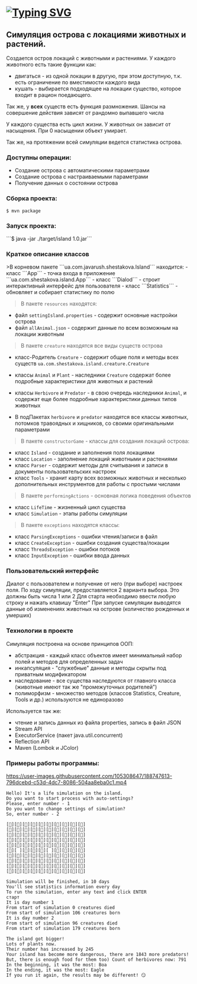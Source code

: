 # [![Typing SVG](https://readme-typing-svg.herokuapp.com?font=Fira+Code&size=27&pause=1000&width=435&lines=Island)](https://git.io/typing-svg)
<h2><a>Симуляция острова с локациями животных и растений.</a></h2>

Создается остров локаций с животными и растениями. 
У каждого животного есть такие функции как: 
- двигаться - из одной локации в другую, при этом доступную, т.к. есть ограничение по вместимости каждого вида
- кушать - выбирается подходящее на локации существо, которое входит в рацион поедающего.

Так же, у **всех** существ есть функция размножения. 
Шансы на совершение действия зависят от рандомно выпавшего числа

У каждого существа есть цикл жизни. У животных он зависит от насыщения. При 0 насыщении объект умирает.

Так же, на протяжении всей симуляции ведется статистика острова.

<h3><a>Доступны операции:</a></h3>

* Создание острова с автоматическими параметрами
* Создание острова с настраиваемыми параметрами
* Получение данных о состоянии острова

<h3><a>Сборка проекта: </a></h3>

```$ mvn package```
<h3 ><a>Запуск проекта:</a></h3>
```$ java -jar ./target/island 1.0.jar```

<h3 ><a>Краткое описание классов</a></h3>
>В корневом пакете ```ua.com.javarush.shestakova.Island``` находится:
- класс ```App``` - точка входа в приложение ```ua.com.shestakova.island.App```
- класс ```Dialod``` - строит интерактивный интерфейс для пользователя
- класс ```Statistics``` - обновляет и собирает статистику по полю

>В пакете ```resources``` находятся:
- файл ```settingIsland.properties``` - содержит основные настройки острова
- файл ```allAnimal.json``` - содержит данные по всем возможным на локации животным

>В пакете ```creature``` находятся все виды существ острова
- класс-Родитель ```Creature``` - содержит общие поля и методы всех существ
```ua.com.shestakova.island.creature.Creature```
- классы ```Animal``` и ```Plant``` - наследники ```Creature``` содержат более 
подробные характеристики для животных и растений
- классы ```Herbivore``` и ```Predator``` - в свою очередь наследники ```Animal```,
и содержат еще более подробные характеристики данных типов животных

- В подПакетах ```herbivore``` и ```predator```
находятся все классы животных, потомков травоядных и хищников, со своими оригинальными 
параметрами

>В пакете ```constructorGame``` - классы для создания локаций острова:
- класс ```Island``` - создание и заполнения поля локациями
- класс ```Location``` - заполнение локаций животными и растениями
- класс ```Parser``` - содержит методы для считывания и записи в документы пользовательских настроек
- класс ```Tools``` - хранит карту всех возможных животных и несколько дополнительных 
инструментов для работы с простыми числами

>В пакете ```performingActions``` - основная логика поведения объектов
- класс ```LifeTime``` - жизненный цикл существа
- класс ```Simulation``` - этапы работы симуляции
>В пакете ```exceptions``` находятся классы:
- класс ```ParsingExceptions``` - ошибки чтения/записи в файл
- класс ```CreateException``` - ошибки создания существа/локации
- класс ```ThreadsException``` - ошибки потоков
- класс ```InputException``` - ошибки ввода данных
<h3><a>Пользовательский интерфейс</a></h3>
  Диалог с пользователем и получение от него (при выборе) настроек поля.
  По ходу симуляции, предоставляется 2 варианта выбора. Это должны быть числа 1 или 2
Для старта необходимо ввести любую строку и нажать клавишу "Enter"
При запуске симуляции выводятся данные об изменениях животных на острове (количество рожденных и умерших)

<h3><a>Технологии в проекте</a></h3>

Симуляция построена на основе принципов ООП:
- абстракция - каждый класс объектов имеет минимальный набор полей и методов для определенных задач
- инкапсуляция - "служебные" данные и методы скрыты под приватным модификатором
- наследование - все существа наследуются от главного класса (животные имеют так же "промежуточных родителей")
- полиморфизм - множество методов (классов Statistics, Creature, Tools и др.) используются не единоразово

Используется так же: 
- чтение и запись данных из файла properties, запись в файл JSON
- Stream API
- ExecutorService (пакет java.util.concurrent)
- Reflection API
- Maven (Lombok и JColor)

### Примеры работы программы:

https://user-images.githubusercontent.com/105308647/188747613-796dcebd-c53d-4dc7-8086-504aa8eba0c1.mp4

```
Hello) It's a life simulation on the island.  
Do you want to start process with auto-settings? 
Please, enter number - 1 
Do you want to change settings of simulation? 
So, enter number - 2 
```
```
[🐃][🦌][🐛][🐛][🐗][🐺][🦌][🦅][🦌][🦊]
[🦊][🐗][🐛][🐃][🐍][🐑][🐃][🦌][🦊][🐻]
[🐑][🌱][🦅][🦅][🦆][🦊][🐍][🌱][🦆][🐑]
[🦅][🐇][🌱][🐍][🐁][🐎][🐍][🐎][🐁][🐍]
[🐗][🐃][🐇][🦅][🐗][🐺][🐇][🌱][🦅][🦊]
[🦆][ ][🐺][🐗][🦅][ ][🐇][🐻][🐑][🦌]
[🐃][🐺][🦊][🐃][🐁][🐺][🦆][🐍][🐛][🐑]
[🐗][🐐][🐺][🦅][🦊][🐐][🐎][🦌][🦌][🐺]
[🐛][🐃][🌱][🦅][🐍][🐍][🦌][🐇][🦆][🦅]
[🐁][🐺][🐁][🐃][🌱][🐁][🦌][🐻][🦆][🦅]
```
```
Simulation will be finished, in 10 days
You'll see statistics information every day
To run the simulation, enter any text and click ENTER
старт
It is day number 1
From start of simulation 0 creatures died
From start of simulation 106 creatures born
It is day number 2
From start of simulation 96 creatures died
From start of simulation 179 creatures born
```
```
The island got bigger!
Lots of plants now.
Their number has increased by 245
Your island has become more dangerous, there are 1843 more predators!
But, there is enough food for them too) Count of herbivores now: 791
In the beginning, it was the most: Boa
In the ending, it was the most: Eagle
If you run it again, the results may be different! 😏
```
